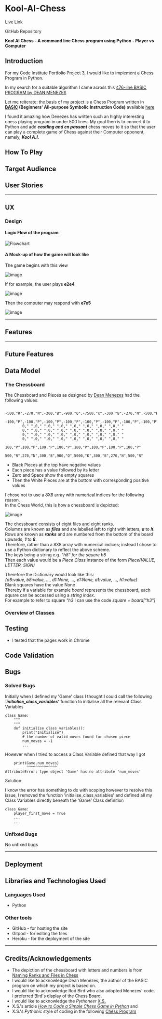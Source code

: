 # Kool-AI-Chess

Live Link

GitHub Repository

**Kool AI Chess - A command line Chess program using Python - Player vs Computer**

## Introduction

For my Code Institute Portfolio Project 3, 
I would like to implement a Chess Program in Python.

In my search for a suitable algorithm I came across this [476-line BASIC PROGRAM by DEAN MENEZES](http://www.petesqbsite.com/sections/express/issue23/Tut_QB_Chess.txt)

Let me reiterate: the basis of my project is a Chess Program written in<br>**[BASIC](https://en.wikipedia.org/wiki/BASIC) (Beginners' All-purpose Symbolic Instruction Code)**
available [here](http://www.petesqbsite.com/sections/express/issue23/Tut_QB_Chess.txt)

I found it amazing how Denezes has written such an highly interesting chess playing program in under 500 lines.
My goal then is to convert it to Python and add ***castling and en passant*** chess moves to it so that the user can play a complete game of Chess against their Computer opponent, namely, ***Kool A.I.***

## How To Play

## Target Audience

## User Stories

------

## UX

### Design

#### Logic Flow of the program

![Flowchart](https://github.com/DelroyGayle/Kool-AI-Chess/assets/91061592/218a8f5e-38ef-4fba-bf27-4c577cfb9e83)

#### A Mock-up of how the game will look like

The game begins with this view

![image](https://github.com/DelroyGayle/Kool-AI-Chess/assets/91061592/4e782939-b475-4b30-b69f-31b6c79bb39b)

If for example, the user plays **e2e4**

![image](https://github.com/DelroyGayle/Kool-AI-Chess/assets/91061592/61e63c94-30e0-46c6-adb7-96da1f43da2c)

Then the computer may respond with **e7e5**

![image](https://github.com/DelroyGayle/Kool-AI-Chess/assets/91061592/0aa858fb-a6d4-43c0-a15e-f9e5d03fea16)

------

## Features

------

## Future Features

## Data Model

### The Chessboard

The Chessboard and Pieces as designed by [Dean Menezes](http://www.petesqbsite.com/sections/express/issue23/Tut_QB_Chess.txt) had the following values:
```
        -500,"R",-270,"N",-300,"B",-900,"Q",-7500,"K",-300,"B",-270,"N",-500,"R"
        -100,"P",-100,"P",-100,"P",-100,"P",-100,"P",-100,"P",-100,"P",-100,"P"
        0," ",0," ",0," ",0," ",0," ",0," ",0," ",0," "
        0," ",0," ",0," ",0," ",0," ",0," ",0," ",0," "
        0," ",0," ",0," ",0," ",0," ",0," ",0," ",0," "
        0," ",0," ",0," ",0," ",0," ",0," ",0," ",0," "
        100,"P",100,"P",100,"P",100,"P",100,"P",100,"P",100,"P",100,"P"
        500,"R",270,"N",300,"B",900,"Q",5000,"K",300,"B",270,"N",500,"R"
```

* Black Pieces at the top have negative values
* Each piece has a value followed by its letter
* Zero and Space show the empty squares
* Then the White Pieces are at the bottom with corresponding positive values

I chose not to use a 8X8 array with numerical indices for the following reason.<br>
In the Chess World, this is how a chessboard is depicted:
        
![image](https://github.com/DelroyGayle/KoolAIChess/assets/91061592/4ab1187f-3d85-4d83-9eb4-1d4d3bed8224)

The chessboard consists of eight files and eight ranks.<br>
Columns are known as ***files*** and are labelled left to right with letters, ***a*** to ***h***.<br>
Rows are known as ***ranks*** and are numbered from the bottom of the board upwards, ***1*** to ***8***.<br>
Therefore, rather than a 8X8 array with numerical indices; instead I chose to use a Python dictionary to reflect the above scheme.<br>
The keys being a string e.g. *"h8" for the square h8*<br>
Then each value would be a *Piece Class* instance of the form *Piece(VALUE, LETTER, SIGN)*<br>
        
Therefore the Dictionary would look like this:<br>
*{a8:value, b8:value, ..., d1:None, ..., e1:None, a1:value, ..., h1:value}*<br>
Blank squares have the value None<br> 
Thereby if a variable for example *board* represents the chessboard, each square can be accessed using a *string index*.<br>
For example to refer to square *"h3* I can use the code
*square = board["h3"]*



### Overview of Classes


## Testing

* I tested that the pages work in Chrome

## Code Validation

## Bugs

### Solved Bugs

Initially when I defined my 'Game' class
I thought I could call the following ***'initialise_class_variables'*** function
to initialise all the relevant Class Variables
```
class Game:
    """
    """
    def initialise_class_variables():
        print("Initialise")
        # the number of valid moves found for chosen piece
        num_moves = -1    
        ...
```

However when I tried to access a Class Variable defined that way
I got
```
    print(Game.num_moves)
          ^^^^^^^^^^^^^^
AttributeError: type object 'Game' has no attribute 'num_moves'
```

Solution:

I know the error has something to do with scoping however to resolve this issue, I removed the function 'initialise_class_variables' and defined all my Class Variables 
directly beneath the 'Game' Class definition
```
class Game:
    player_first_move = True   
    ...
    ...
```

### Unfixed Bugs

No unfixed bugs

------

## Deployment

## Libraries and Technologies Used

### Languages Used

* Python

### Other tools

* GitHub - for hosting the site
* Gitpod - for editing the files
* Heroku - for the deployment of the site

------

## Credits/Acknowledgements

+ The depiction of the chessboard with letters and numbers is from [Naming Ranks and Files in Chess](https://www.dummies.com/article/home-auto-hobbies/games/board-games/chess/naming-ranks-and-files-in-chess-186935/)
+  I would like to acknowledge Dean Menezes, the author of the BASIC program on which my project is based on.
+  I would like to acknowledge Rod Bird who also adopted Menezes' code. I preferred Bird's display of the Chess Board.
+  I would like to acknowledge the *Pythoneer* [X.S.](https://xsanon.medium.com/)
+  X.S.'s article *[How to Code a Simple Chess Game in Python](https://medium.com/codex/how-to-code-a-simple-chess-game-in-python-9a9cb584f57)* and 
+  X.S.'s *Pythonic* style of coding in the following [Chess Program](https://github.com/xsanon/chess)
